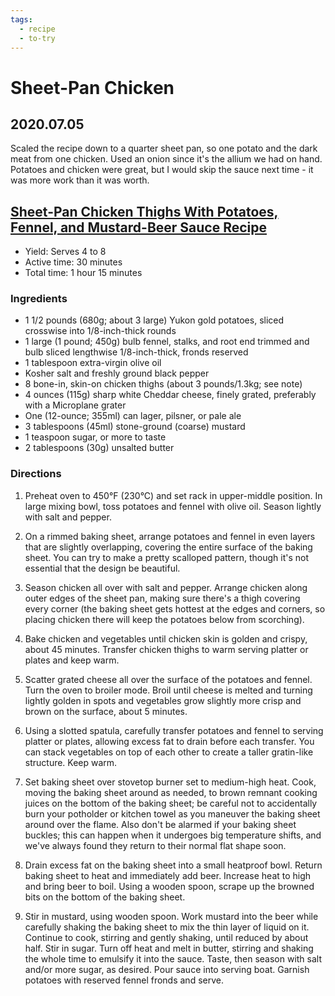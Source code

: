 ```yaml
---
tags:
  - recipe
  - to-try
---
```


# Sheet-Pan Chicken

## 2020.07.05

Scaled the recipe down to a quarter sheet pan, so one potato and the dark meat
from one chicken. Used an onion since it's the allium we had on hand. Potatoes
and chicken were great, but I would skip the sauce next time - it was more work
than it was worth.

## [Sheet-Pan Chicken Thighs With Potatoes, Fennel, and Mustard-Beer Sauce Recipe][serious-eats]

[serious-eats]: https://www.seriouseats.com/recipes/2020/01/sheet-pan-chicken-potato-fennel-gratin-dinner.html

- Yield: Serves 4 to 8
- Active time: 30 minutes
- Total time: 1 hour 15 minutes

### Ingredients

- 1 1/2 pounds (680g; about 3 large) Yukon gold potatoes, sliced crosswise into
  1/8-inch-thick rounds
- 1 large (1 pound; 450g) bulb fennel, stalks, and root end trimmed and bulb
  sliced lengthwise 1/8-inch-thick, fronds reserved
- 1 tablespoon extra-virgin olive oil
- Kosher salt and freshly ground black pepper
- 8 bone-in, skin-on chicken thighs (about 3 pounds/1.3kg; see note)
- 4 ounces (115g) sharp white Cheddar cheese, finely grated, preferably with a
  Microplane grater
- One (12-ounce; 355ml) can lager, pilsner, or pale ale
- 3 tablespoons (45ml) stone-ground (coarse) mustard
- 1 teaspoon sugar, or more to taste
- 2 tablespoons (30g) unsalted butter

### Directions

1. Preheat oven to 450°F (230°C) and set rack in upper-middle position. In
   large mixing bowl, toss potatoes and fennel with olive oil. Season lightly
   with salt and pepper.

1. On a rimmed baking sheet, arrange potatoes and fennel in even layers that
   are slightly overlapping, covering the entire surface of the baking sheet.
   You can try to make a pretty scalloped pattern, though it's not essential
   that the design be beautiful.

1. Season chicken all over with salt and pepper. Arrange chicken along outer
   edges of the sheet pan, making sure there's a thigh covering every corner
   (the baking sheet gets hottest at the edges and corners, so placing chicken
   there will keep the potatoes below from scorching).

1. Bake chicken and vegetables until chicken skin is golden and crispy, about
   45 minutes. Transfer chicken thighs to warm serving platter or plates and
   keep warm.

1. Scatter grated cheese all over the surface of the potatoes and fennel. Turn
   the oven to broiler mode. Broil until cheese is melted and turning lightly
   golden in spots and vegetables grow slightly more crisp and brown on the
   surface, about 5 minutes.

1. Using a slotted spatula, carefully transfer potatoes and fennel to serving
   platter or plates, allowing excess fat to drain before each transfer. You
   can stack vegetables on top of each other to create a taller gratin-like
   structure. Keep warm.

1. Set baking sheet over stovetop burner set to medium-high heat. Cook, moving
   the baking sheet around as needed, to brown remnant cooking juices on the
   bottom of the baking sheet; be careful not to accidentally burn your
   potholder or kitchen towel as you maneuver the baking sheet around over the
   flame. Also don't be alarmed if your baking sheet buckles; this can happen
   when it undergoes big temperature shifts, and we've always found they return
   to their normal flat shape soon.

1. Drain excess fat on the baking sheet into a small heatproof bowl. Return
   baking sheet to heat and immediately add beer. Increase heat to high and
   bring beer to boil. Using a wooden spoon, scrape up the browned bits on the
   bottom of the baking sheet.

1. Stir in mustard, using wooden spoon. Work mustard into the beer while
   carefully shaking the baking sheet to mix the thin layer of liquid on it.
   Continue to cook, stirring and gently shaking, until reduced by about half.
   Stir in sugar. Turn off heat and melt in butter, stirring and shaking the
   whole time to emulsify it into the sauce. Taste, then season with salt
   and/or more sugar, as desired. Pour sauce into serving boat. Garnish
   potatoes with reserved fennel fronds and serve.
